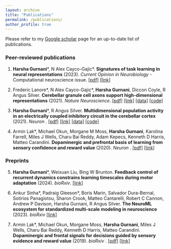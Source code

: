 ```yaml
---
layout: archive
title: "Publications"
permalink: /publications/
author_profile: true
---
```

Please refer to my [Google scholar](https://scholar.google.com/citations?user=2udZF9sAAAAJ&hl=en) page for an up-to-date list of publications.

### Peer-reviewed publications

1. **Harsha Gurnani**\*, N Alex Cayco-Gajic\*. __Signatures of task learning in neural representations__ (2023). _Current Opinion in Neurobiology_ - Computational neuroscience issue. [[pdf]](../files/Gurnani_CaycoGajic_2023.pdf) [[link]](https://www.sciencedirect.com/science/article/pii/S0959438823000843?via%3Dihub) 

2.  Frederic Lanore\*, N Alex Cayco-Gajic\*, **Harsha Gurnani**, Diccon Coyle, R Angus Silver. __Cerebellar granule cell axons support high-dimensional representations__ (2021). *Nature Neuroscience*. [[pdf]](http://harshagurnani.github.io/files/Lanoreetal_2021.pdf) [[link]](https://www.nature.com/articles/s41593-021-00873-x) [[data]](https://rdr.ucl.ac.uk/articles/dataset/Cerebellar_granule_cell_axons_support_high_dimensional_representations/14482977)  [[code]](https://github.com/SilverLabUCL/ParallelFibres)

3. **Harsha Gurnani**\*, R Angus Silver. __Multidimensional population activity in an electrically coupled inhibitory circuit in the cerebellar cortex__ (2021). *Neuron* .  [[pdf]](http://harshagurnani.github.io/files/GurnaniSilver_2021.pdf) [[link]](https://doi.org/10.1016/j.neuron.2021.03.027) [[data]](https://rdr.ucl.ac.uk/articles/dataset/All_Preprocessed_Datasets_for_Gurnani_and_Silver_2021/14364845) [[code]](https://github.com/harshagurnani/GoCPopImaging)

4. Armin Lak\*, Michael Okun, Morgane M Moss, **Harsha Gurnani**, Karolina Farrell, Miles J Wells, Charu Bai Reddy, Adam Kepecs, Kenneth D Harris, Matteo Carandini. __Dopaminergic and prefrontal basis of learning from sensory confidence and reward value__ (2020).  *Neuron* .  [[pdf]](http://harshagurnani.github.io/files/Laketal_2020.pdf)  [[link]](https://doi.org/10.1016/j.neuron.2019.11.018)

### Preprints
5. **Harsha Gurnani**\*, Weixuan Liu, Bing W Brunton. __Feedback control of recurrent dynamics constrains learning timescales during motor adaptation__ (2024). *bioRxiv*. [[link]](https://doi.org/10.1101/2024.05.24.595772) 

6. Ankur Sinha*, Padraig Gleeson*, Boris Marin, Salvador Dura-Bernal, Sotirios Panagiotou, Sharon Crook, Matteo Cantarelli, Robert C Cannon, Andrew P Davison, Harsha Gurnani, R Angus Silver. __The NeuroML ecosystem for standardized multi-scale modeling in neuroscience__ (2023). *bioRxiv* [[link]](https://www.biorxiv.org/content/10.1101/2023.12.07.570537v1.abstract)

7. Armin Lak\*, Michael Okun, Morgane Moss, **Harsha Gurnani**, Miles J Wells, Charu Bai Reddy, Kenneth D Harris, Matteo Carandini. __Dopaminergic and frontal signals for decisions guided by sensory evidence and reward value__ (2019).  *bioRxiv* .  [[pdf]](https://www.biorxiv.org/content/biorxiv/early/2018/09/07/411413.1.full.pdf)  [[link]](https://doi.org/10.1101/411413)

